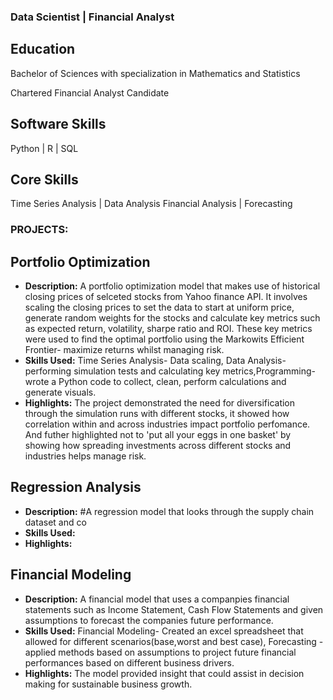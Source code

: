 ### Data Scientist | Financial Analyst

## Education
Bachelor of Sciences with specialization in Mathematics and Statistics

Chartered Financial Analyst Candidate

## Software Skills
Python | R | SQL

## Core Skills
Time Series Analysis | Data Analysis
Financial Analysis | Forecasting

### **PROJECTS:**

## Portfolio Optimization

- **Description:**  A portfolio optimization model that makes use of historical closing prices of selceted stocks from Yahoo finance API. It involves scaling the closing prices to set                        the data to start at uniform price, generate random weights for the stocks and calculate key metrics such as expected return, volatility, sharpe ratio and ROI. These                      key metrics were used to find the optimal portfolio using the Markowits Efficient Frontier- maximize returns whilst managing risk.
- **Skills Used:**  Time Series Analysis- Data scaling, Data Analysis- performing simulation tests and calculating key metrics,Programming- wrote a Python code to collect, clean, perform                     calculations and generate visuals.
- **Highlights:**   The project demonstrated the need for diversification through the simulation runs with different stocks, it showed how correlation within and across industries impact                     portfolio perfomance. And futher highlighted not to 'put all your eggs in one basket' by showing how spreading investments across different stocks and industries                          helps manage risk.

## Regression Analysis

- **Description:** #A regression model that looks through the supply chain dataset and co
- **Skills Used:** 
- **Highlights:**

## Financial Modeling

- **Description:** A financial model that uses a companpies financial statements such as Income Statement, Cash Flow Statements and given assumptions to forecast the companies future                        performance.
- **Skills Used:** Financial Modeling- Created an excel spreadsheet that allowed for different scenarios(base,worst and best case), Forecasting -applied methods based on assumptions to                      project future financial performances based on different business drivers.
- **Highlights:**  The model provided insight that could assist in decision making for sustainable business growth.
